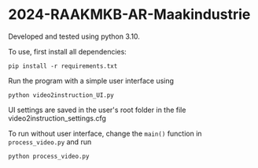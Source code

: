 # 2024-RAAKMKB-AR-Maakindustrie

Developed and tested using python 3.10.

To use, first install all dependencies:

	pip install -r requirements.txt

Run the program with a simple user interface using

	python video2instruction_UI.py

UI settings are saved in the user's root folder in the file video2instruction_settings.cfg

To run without user interface, change the `main()` function in `process_video.py` and run

	python process_video.py

